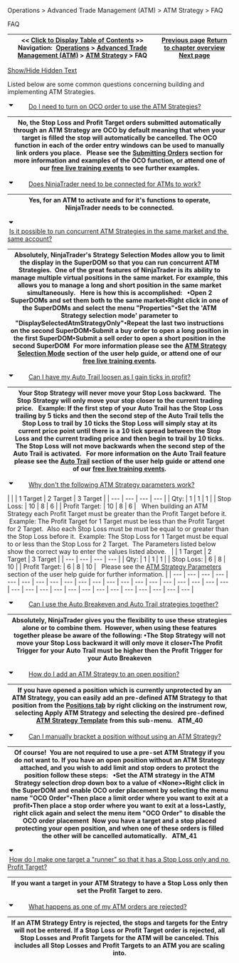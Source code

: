 ﻿


Operations \> Advanced Trade Management (ATM) \> ATM Strategy \> FAQ






















FAQ







| \<\< [Click to Display Table of Contents](faq.md) \>\> **Navigation:**     [Operations](operations-1.md) \> [Advanced Trade Management (ATM)](advanced_trade_management_atm-1.md) \> [ATM Strategy](atm_strategy-1.md) \> FAQ | [Previous page](shadow_strategy-1.md) [Return to chapter overview](atm_strategy-1.md) [Next page](server-side-atm-strategy-1.md) |
| --- | --- |




[Show/Hide Hidden Text](javascript:HMToggleExpandAll(!HMAnyToggleOpen()) "Click to open/close expanding sections")









Listed below are some common questions concerning building and implementing ATM Strategies.


![tog_minus](tog_minus-1.gif)        [Do I need to turn on OCO order to use the ATM Strategies?](javascript:HMToggle('toggle','DoINeedToTurnOnOcoOrderToUseTheAtmStrategies','DoINeedToTurnOnOcoOrderToUseTheAtmStrategies_ICON'))




| No, the Stop Loss and Profit Target orders submitted automatically through an ATM Strategy are OCO by default meaning that when your target is filled the stop will automatically be cancelled. The OCO function in each of the order entry windows can be used to manually link orders you place.   Please see the [Submitting Orders](submitting_orders_superdom-1.md) section for more information and examples of the OCO function, or attend one of our [free live training events](http://www.ninjatrader.com/webnew/trading_online_events.md) to see further examples. |
| --- |



![tog_minus](tog_minus-1.gif)        [Does NinjaTrader need to be connected for ATMs to work?](javascript:HMToggle('toggle','DoesNinjaTraderneedtobeconnectedforATMstowork','DoesNinjaTraderneedtobeconnectedforATMstowork_ICON'))




| Yes, for an ATM to activate and for it's functions to operate, NinjaTrader needs to be connected. |
| --- |



![tog_minus](tog_minus-1.gif)        [Is it possible to run concurrent ATM Strategies in the same market and the same account?](javascript:HMToggle('toggle','IsItPossibleToRunConcurrentAtmStrategiesInTheSameMarketAndTheSameAccount','IsItPossibleToRunConcurrentAtmStrategiesInTheSameMarketAndTheSameAccount_ICON'))




| Absolutely, NinjaTrader's Strategy Selection Modes allow you to limit the display in the SuperDOM so that you can run concurrent ATM Strategies.  One of the great features of NinjaTrader is its ability to manage multiple virtual positions in the same market. For example, this allows you to manage a long and short position in the same market simultaneously.   Here is how this is accomplished:   •Open 2 SuperDOMs and set them both to the same market•Right click in one of the SuperDOMs and select the menu "Properties"•Set the 'ATM Strategy selection mode' parameter to "DisplaySelectedAtmStrategyOnly"•Repeat the last two instructions on the second SuperDOM•Submit a buy order to open a long position in the first SuperDOM•Submit a sell order to open a short position in the second SuperDOM  For more information please see the [ATM Strategy Selection Mode](atm_strategy_selection_mode-1.md) section of the user help guide, or attend one of our [free live training events](http://www.ninjatrader.com/webnew/trading_online_events.md). |
| --- |



![tog_minus](tog_minus-1.gif)        [Can I have my Auto Trail loosen as I gain ticks in profit?](javascript:HMToggle('toggle','CanIHaveMyAutoTrailLoosenAsIGainTicksInProfit','CanIHaveMyAutoTrailLoosenAsIGainTicksInProfit_ICON'))




| Your Stop Strategy will never move your Stop Loss backward.  The Stop Strategy will only move your stop closer to the current trading price.   Example: If the first step of your Auto Trail has the Stop Loss trailing by 5 ticks and then the second step of the Auto Trail tells the Stop Loss to trail by 10 ticks the Stop Loss will simply stay at its current price point until there is a 10 tick spread between the Stop Loss and the current trading price and then begin to trail by 10 ticks.  The Stop Loss will not move backwards when the second step of the Auto Trail is activated.   For more information on the Auto Trail feature please see the [Auto Trail](auto_trail-1.md) section of the user help guide or attend one of our [free live training events](http://www.ninjatrader.com/webnew/trading_online_events.md). |
| --- |



![tog_minus](tog_minus-1.gif)        [Why don't the following ATM Strategy parameters work?](javascript:HMToggle('toggle','WhyDontTheFollowingAtmStrategyParametersWork','WhyDontTheFollowingAtmStrategyParametersWork_ICON'))




| |  | 1 Target | 2 Target | 3 Target | | --- | --- | --- | --- | | Qty: | 1 | 1 | 1 | | Stop Loss: | 10 | 8 | 6 | | Profit Target: | 10 | 8 | 6 |      When building an ATM Strategy each Profit Target must be greater than the Profit Target before it.  Example: The Profit Target for 1 Target must be less than the Profit Target for 2 Target.  Also each Stop Loss must be must be equal to or greater than the Stop Loss before it.  Example: The Stop Loss for 1 Target must be equal to or less than the Stop Loss for 2 Target.  The Parameters listed below show the correct way to enter the values listed above.     |  | 1 Target | 2 Target | 3 Target | | --- | --- | --- | --- | | Qty: | 1 | 1 | 1 | | Stop Loss: | 6 | 8 | 10 | | Profit Target: | 6 | 8 | 10 |      Please see the [ATM Strategy Parameters](atm_strategy_parameters-1.md) section of the user help guide for further information. |
| --- | --- | --- | --- | --- | --- | --- | --- | --- | --- | --- | --- | --- | --- | --- | --- | --- | --- | --- | --- | --- | --- | --- | --- | --- | --- | --- | --- | --- | --- | --- | --- | --- |



![tog_minus](tog_minus-1.gif)        [Can I use the Auto Breakeven and Auto Trail strategies together?](javascript:HMToggle('toggle','CanIUseTheAutoBreakevenAndAutoTrailStrategiesTogether','CanIUseTheAutoBreakevenAndAutoTrailStrategiesTogether_ICON'))




| Absolutely, NinjaTrader gives you the flexibility to use these strategies alone or to combine them.  However, when using these features together please be aware of the following: •The Stop Strategy will not move your Stop Loss backward it will only move it closer•The Profit Trigger for your Auto Trail must be higher then the Profit Trigger for your Auto Breakeven |
| --- |



![tog_minus](tog_minus-1.gif)        [How do I add an ATM Strategy to an open position?](javascript:HMToggle('toggle','HowDoIAddAnAtmStrategyToAnOpenPosition','HowDoIAddAnAtmStrategyToAnOpenPosition_ICON'))




| If you have opened a position which is currently unprotected by an ATM Strategy, you can easily add an pre\-defined ATM Strategy to that position from the [Positions tab](positions_tab-1.md) by right clicking on the instrument row, selecting Apply ATM Strategy and selecting the desired pre\-defined [ATM Strategy Template](manage_atm_strategy_templates-1.md) from this sub\-menu.   ATM_40 |
| --- |



![tog_minus](tog_minus-1.gif)        [Can I manually bracket a position without using an ATM Strategy?](javascript:HMToggle('toggle','CanIManuallyBracketAPositionWithoutUsingAnAtmStrategy','CanIManuallyBracketAPositionWithoutUsingAnAtmStrategy_ICON'))




| Of course!  You are not required to use a pre\-set ATM Strategy if you do not want to. If you have an open position without an ATM Strategy attached, and you wish to add limit and stop orders to protect the position follow these steps:   •Set the ATM strategy in the ATM Strategy selection drop down box to a value of \<None\>•Right click in the SuperDOM and enable OCO order placement by selecting the menu name "OCO Order"•Then place a limit order where you want to exit at a profit•Then place a stop order where you want to exit at a loss•Lastly, right click again and select the menu item "OCO Order" to disable the OCO order placement  Now you have a target and a stop placed protecting your open position, and when one of these orders is filled the other will be cancelled automatically.   ATM_41 |
| --- |



![tog_minus](tog_minus-1.gif)        [How do I make one target a "runner" so that it has a Stop Loss only and no Profit Target?](javascript:HMToggle('toggle','HowDoIMakeOneTargetArunnerSoThatItHasAStopLossOnlyAndNoProfitTarget','HowDoIMakeOneTargetArunnerSoThatItHasAStopLossOnlyAndNoProfitTarget_ICON'))




| If you want a target in your ATM Strategy to have a Stop Loss only then set the Profit Target to zero. |
| --- |



![tog_minus](tog_minus-1.gif)        [What happens as one of my ATM orders are rejected?](javascript:HMToggle('toggle','WhatHappensAsOneOfMyAtmOrdersAreRejected','WhatHappensAsOneOfMyAtmOrdersAreRejected_ICON'))




| If an ATM Strategy Entry is rejected, the stops and targets for the Entry will not be entered. If a Stop Loss or Profit Target order is rejected, all Stop Losses and Profit Targets for the ATM will be canceled. This includes all Stop Losses and Profit Targets to an ATM you are scaling into. |
| --- |










